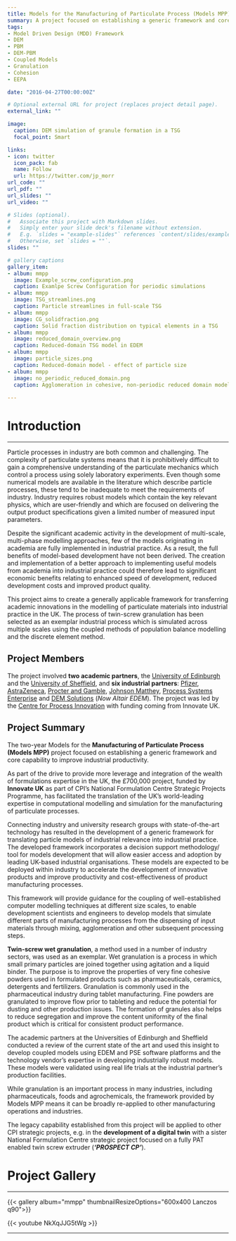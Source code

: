 ```yaml
---
title: Models for the Manufacturing of Particulate Process (Models MPP)
summary: A project focused on establishing a generic framework and core capability to improve industrial productivity.
tags:
- Model Driven Design (MDD) Framework
- DEM
- PBM
- DEM-PBM
- Coupled Models
- Granulation
- Cohesion
- EEPA

date: "2016-04-27T00:00:00Z"

# Optional external URL for project (replaces project detail page).
external_link: ""

image:
  caption: DEM simulation of granule formation in a TSG
  focal_point: Smart

links:
- icon: twitter
  icon_pack: fab
  name: Follow
  url: https://twitter.com/jp_morr
url_code: ""
url_pdf: ""
url_slides: ""
url_video: ""

# Slides (optional).
#   Associate this project with Markdown slides.
#   Simply enter your slide deck's filename without extension.
#   E.g. `slides = "example-slides"` references `content/slides/example-slides.md`.
#   Otherwise, set `slides = ""`.
slides: ""

# gallery captions
gallery_item:
- album: mmpp
  image: Example_screw_configuration.png
  caption: Examlpe Screw Configuration for periodic simulations
- album: mmpp
  image: TSG_streamlines.png
  caption: Particle streamlines in full-scale TSG
- album: mmpp
  image: CG_solidfraction.png
  caption: Solid fraction distribution on typical elements in a TSG
- album: mmpp
  image: reduced_domain_overview.png
  caption: Reduced-domain TSG model in EDEM
- album: mmpp
  image: particle_sizes.png
  caption: Reduced-domain model - effect of particle size
- album: mmpp
  image: no_periodic_reduced_domain.png
  caption: Agglomeration in cohesive, non-periodic reduced domain model
  
---
```



# Introduction
---

Particle processes in industry are both common and challenging. The complexity of particulate systems means that it is prohibitively difficult to gain a comprehensive understanding of the particulate mechanics which control a process using solely laboratory experiments. Even though some numerical models are available in the literature which describe particle processes, these tend to be inadequate to meet the requirements of industry. 
Industry requires robust models which contain the key relevant physics, which are user-friendly and which are focused on delivering the output product specifications given a limited number of measured input parameters.

Despite the significant academic activity in the development of multi-scale, multi-phase modelling approaches, few of the models originating in academia are fully implemented in industrial practice. 
As a result, the full benefits of model-based development have not been derived. The creation and implementation of a better approach to implementing useful models from academia into industrial practice could therefore lead to significant economic benefits relating to enhanced speed of development, reduced development costs and improved product quality.

This project aims to create a generally applicable framework for transferring academic innovations in the modelling of particulate materials into industrial practice in the UK. The process of twin-screw granulation has been selected as an exemplar industrial process which is simulated across multiple scales using the coupled methods of population balance modelling and the discrete element method.

## Project Members
The project involved **two academic partners**, the [University of Edinburgh](https://www.ed.ac.uk/) and the [University of Sheffield](https://www.sheffield.ac.uk/), and **six industrial partners**: [Pfizer](https://www.pfizer.co.uk/), [AstraZeneca](https://www.astrazeneca.co.uk/), [Procter and Gamble](https://www.pg.co.uk/), [Johnson Matthey](https://matthey.com/en), [Process Systems Enterprise](https://www.psenterprise.com/) and [DEM Solutions](https://www.altair.com/edem/) (*Now Altair EDEM*). The project was led by the [Centre for Process Innovation](https://www.uk-cpi.com/) with funding coming from Innovate UK.


## Project Summary
The two-year Models for the **Manufacturing of Particulate Process (Models MPP)** project focused on establishing a generic framework and core capability to improve industrial productivity.

As part of the drive to provide more leverage and integration of the wealth of formulations expertise in the UK, the £700,000 project, funded by **Innovate UK** as part of CPI’s National Formulation Centre Strategic Projects Programme, has facilitated the translation of the UK’s world-leading expertise in computational modelling and simulation for the manufacturing of particulate processes. 

Connecting industry and university research groups with state-of-the-art technology has resulted in the development of a generic framework for translating particle models of industrial relevance into industrial practice. The developed framework incorporates a decision support methodology/​tool for models development that will allow easier access and adoption by leading UK-based industrial organisations. 
These models are expected to be deployed within industry to accelerate the development of innovative products and improve productivity and cost-effectiveness of product manufacturing processes.

This framework will provide guidance for the coupling of well-established computer modelling techniques at different size scales, to enable development scientists and engineers to develop models that simulate different parts of manufacturing processes from the dispensing of input materials through mixing, agglomeration and other subsequent processing steps.

**Twin-screw wet granulation**, a method used in a number of industry sectors, was used as an exemplar. Wet granulation is a process in which small primary particles are joined together using agitation and a liquid binder. The purpose is to improve the properties of very fine cohesive powders used in formulated products such as pharmaceuticals, ceramics, detergents and fertilizers.
Granulation is commonly used in the pharmaceutical industry during tablet manufacturing. Fine powders are granulated to improve flow prior to tableting and reduce the potential for dusting and other production issues. The formation of granules also helps to reduce segregation and improve the content uniformity of the final product which is critical for consistent product performance.

The academic partners at the Universities of Edinburgh and Sheffield conducted a review of the current state of the art and used this insight to develop coupled models using EDEM and PSE software platforms and the technology vendor’s expertise in developing industrially robust models. These models were validated using real life trials at the industrial partner’s production facilities. 

While granulation is an important process in many industries, including pharmaceuticals, foods and agrochemicals, the framework provided by Models MPP means it can be broadly re-applied to other manufacturing operations and industries.

The legacy capability established from this project will be applied to other CPI strategic projects, e.g. in the **development of a digital twin** with a sister National Formulation Centre strategic project focused on a fully PAT enabled twin screw extruder (***‘PROSPECT CP’***).




# Project Gallery
---

{{< gallery album="mmpp" thumbnailResizeOptions="600x400 Lanczos q90">}} 

{{< youtube NkXqJJG5tWg >}}

---